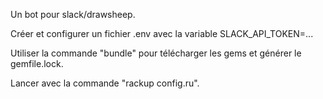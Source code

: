 Un bot pour slack/drawsheep.

Créer et configurer un fichier .env avec la variable SLACK_API_TOKEN=...

Utiliser la commande "bundle" pour télécharger les gems et générer le gemfile.lock.

Lancer avec la commande "rackup config.ru".
